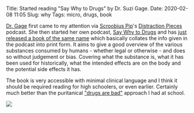 Title: Started reading "Say Why to Drugs" by Dr. Suzi Gage.
Date: 2020-02-08 11:05
Slug: why
Tags: micro, drugs, book

[Dr. Gage](https://twitter.com/soozaphone) first came to my attention via [Scroobius Pip](https://en.wikipedia.org/wiki/Scroobius_Pip)'s [Distraction Pieces](http://www.scroobiuspip.co.uk/distraction-pieces-podcast/) podcast. She then started her own podcast, [Say Why to Drugs](https://suzigage.co.uk/podcast/) and has [just released a book of the same name](https://www.amazon.co.uk/Say-Why-Drugs-Everything-About/dp/1473686229) which basically collates the info given in the podcast into print form. It aims to give a good overview of the various substances consumed by humans - whether legal or otherwise - and does so without judgement or bias. Covering what the substance is, what it has been used for historically, what the intended effects are on the body and the potential side effects it has.

The book is very accessible with minimal clinical language and I think it should be required reading for high schoolers, or even earlier. Certainly much better than the puritanical ["drugs are bad"](https://www.youtube.com/watch?v=Uh7l8dx-h8M) approach I had at school.

<img src="{static}/media/images/2020-02-08 drugs.jpg" class="align-center" loading="lazy" />
